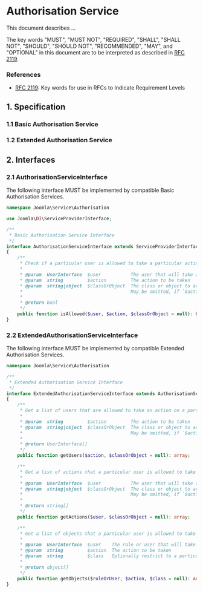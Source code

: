 # Authorisation Service

This document describes ...

The key words "MUST", "MUST NOT", "REQUIRED", "SHALL", "SHALL NOT", "SHOULD",
"SHOULD NOT", "RECOMMENDED", "MAY", and "OPTIONAL" in this document are to be
interpreted as described in [RFC 2119][].

[RFC 2119]: http://tools.ietf.org/html/rfc2119

### References

- [RFC 2119][]: Key words for use in RFCs to Indicate Requirement Levels

## 1. Specification

### 1.1 Basic Authorisation Service

### 1.2 Extended Authorisation Service

## 2. Interfaces

### 2.1 AuthorisationServiceInterface

The following interface MUST be implemented by compatible Basic Authorisation Services.

```php
namespace Joomla\Service\Authorisation

use Joomla\DI\ServiceProviderInterface;

/**
 * Basic Authorisation Service Interface
 */
interface AuthorisationServiceInterface extends ServiceProviderInterface
{
    /**
     * Check if a particular user is allowed to take a particular action on a particular class or object.
     *
     * @param  UserInterface  $user           The user that will take action
     * @param  string         $action         The action to be taken
     * @param  string|object  $classOrObject  The class or object to act on.
     *                                        May be omitted, if `$action` does not require an object.
     *
     * @return bool
     */
    public function isAllowed($user, $action, $classOrObject = null): bool;
}
```

### 2.2 ExtendedAuthorisationServiceInterface

The following interface MUST be implemented by compatible Extended Authorisation Services.

```php
namespace Joomla\Service\Authorisation

/**
 * Extended Authorisation Service Interface
 */
interface ExtendedAuthorisationServiceInterface extends AuthorisationServiceInterface
{
    /**
     * Get a list of users that are allowed to take an action on a particular class or object.
     *
     * @param  string         $action         The action to be taken
     * @param  string|object  $classOrObject  The class or object to act on.
     *                                        May be omitted, if `$action` does not require an object.
     *
     * @return UserInterface[]
     */
    public function getUsers($action, $classOrObject = null): array;

    /**
     * Get a list of actions that a particular user is allowed to take on a particular class or object.
     *
     * @param  UserInterface  $user           The user that will take action
     * @param  string|object  $classOrObject  The class or object to act on.
     *                                        May be omitted, if `$action` does not require an object.
     *
     * @return string[]
     */
    public function getActions($user, $classOrObject = null): array;

    /**
     * Get a list of objects that a particular user is allowed to take a particular action on.
     *
     * @param  UserInterface  $user    The role or user that will take action
     * @param  string         $action  The action to be taken
     * @param  string         $class   Optionally restrict to a particular class.
     *
     * @return object[]
     */
    public function getObjects($roleOrUser, $action, $class = null): array;
}
```
